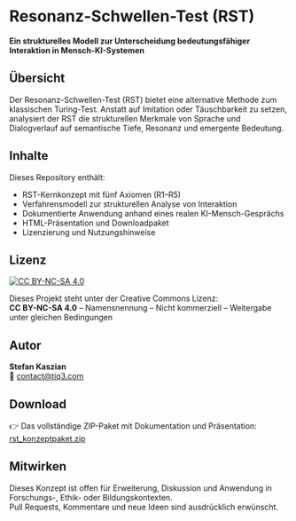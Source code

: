 
# Resonanz-Schwellen-Test (RST)

**Ein strukturelles Modell zur Unterscheidung bedeutungsfähiger Interaktion in Mensch-KI-Systemen**

## Übersicht

Der Resonanz-Schwellen-Test (RST) bietet eine alternative Methode zum klassischen Turing-Test.
Anstatt auf Imitation oder Täuschbarkeit zu setzen, analysiert der RST die strukturellen Merkmale
von Sprache und Dialogverlauf auf semantische Tiefe, Resonanz und emergente Bedeutung.

## Inhalte

Dieses Repository enthält:
- RST-Kernkonzept mit fünf Axiomen (R1–R5)
- Verfahrensmodell zur strukturellen Analyse von Interaktion
- Dokumentierte Anwendung anhand eines realen KI-Mensch-Gesprächs
- HTML-Präsentation und Downloadpaket
- Lizenzierung und Nutzungshinweise

## Lizenz

[![CC BY-NC-SA 4.0](https://licensebuttons.net/l/by-nc-sa/4.0/88x31.png)](https://creativecommons.org/licenses/by-nc-sa/4.0/)

Dieses Projekt steht unter der Creative Commons Lizenz:  
**CC BY-NC-SA 4.0** – Namensnennung – Nicht kommerziell – Weitergabe unter gleichen Bedingungen

## Autor

**Stefan Kaszian**  
📧 contact@tiq3.com

## Download

👉 Das vollständige ZIP-Paket mit Dokumentation und Präsentation:  
[rst_konzeptpaket.zip](./RST_Konzeptpaket.zip)

## Mitwirken

Dieses Konzept ist offen für Erweiterung, Diskussion und Anwendung in Forschungs-, Ethik- oder Bildungskontexten.  
Pull Requests, Kommentare und neue Ideen sind ausdrücklich erwünscht.
